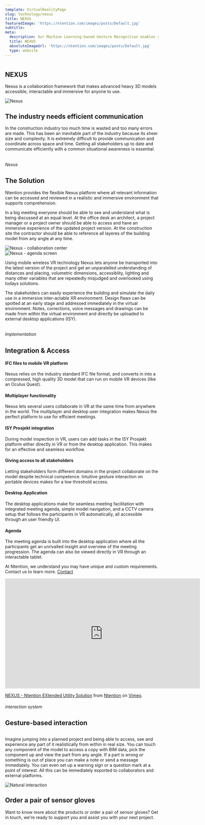```yaml
---
template: VirtualRealityPage
slug: technology/nexus
title: NEXUS
featuredImage: 'https://ntention.com/images/posts/Default.jpg'
subtitle:
meta:
  description: Our Machine Learning-based Gesture Recognition enables you to use specific hand movements, like a flick of the wrist or a set of finger movements, to control an AR/VR application. This intuitive  way of interaction lets  the user “show” the software what to do, rather than using a set of button clicks, levers or sticks to control the software.
  title: NEXUS
  absoluteImageUrl: 'https://ntention.com/images/posts/Default.jpg'
  type: website
---
```


<div class="tech-margin">
<div class="full-width technology-section-black">
    <div class="column">
        <div class="container hover-image dark">
        <h2>NEXUS</h2>
        <p>
        Nexus is a collaboration framework that makes advanced heavy 3D models accessible, interactable and immersive for anyone to use.
        </p>
        </div>
    </div>
    <div class="column">
        <div class="container round-image">
            <img src="/images/technology/Nexus.png" alt="Nexus">
        </div>
    </div>
</div>
</div>

<div class="section">
    <div class="taCenter">
        <h2>The industry needs efficient communication</h2>
        <div class="container skinnier">
        <p>
        In the construction industry too much time is wasted and too many errors are made. This has been an inevitable part of the industry because its sheer size and complexity. It is extremely difficult to provide communication and coordinate across space and time. Getting all stakeholders up to date and communicate efficiently with a common situational awareness is essential.
        </p>
        </div>
</div>

<div class="row space-100t reverse">
<div class="column links">
    <h6>Nexus</h6>
    <h2>The Solution</h2>
    <p>
    Ntention provides the flexible Nexus platform where all relevant information can be accessed and reviewed in a realistic and immersive environment that supports comprehension.
    </p>
    <p>
    In a big meeting everyone should  be able to see and understand what is being discussed at an equal level. At the office desk an architect, a project manager or a project owner should be able to access and have an immersive experience of the updated project version. At the construction site the contractor should be able to reference all layeres of the building model from any angle at any time.</p>
</div>
<div class="column">
    <div class="container space-100t">
      <img src="/images/technology/Nexus-screenshot-1.png" alt="Nexus - collaboration center">
    </div>
</div>
</div>

<div class="row reverse">
<div class="column">
    <div class="container">
      <img src="/images/technology/Nexus-screenshot-2.png" alt="Nexus - agenda screen">
    </div>
</div>
<div class="column">
    <p>
    Using mobile wireless VR technology Nexus lets anyone be transported into the latest version of the project and get an unparalelled understanding of distances and placing, volumetric dimensions, accessiblity, lighting and many other variables that are repeatedly misjudged and overlooked using todays solutions.
    </p>
    <p>
    The stakeholders can easily experience the building and simulate the daliy use in a immersive inter-actable XR environment. Design flaws can be spotted at an early stage and addressed immediately in the virtual environment. Notes, corrections, voice messages and drawings can be made from within the virtual environment and directly be uploaded to external desktop applications (ISY). </p>
</div>
</div>

<div class="row space-100t">
    <div class="taCenter space-20b">
        <h6>Implementation</h6>
        <h2>Integration & Access</h2>
    </div>
<div class="column3">
    <h4>IFC files to mobile VR platform</h4>
    <p>
    Nexus relies on the industry standard IFC file format, and converts in into a compressed, high quality 3D model that can run on mobile VR devices (like an Oculus Quest).</p>
</div>
<div class="column3">
    <h4>Multiplayer functionality</h4>
    <p>
    Nexus lets several users collaborate in VR at the same time from anywhere in the world. The multiplayer and desktop user integration makes Nexus the perfect platform to use for efficient meetings.</p>
</div>
<div class="column3">
    <h4>ISY Prosjekt integration</h4>
    <p>
    During model inspection in VR, users can add tasks in the ISY Prosjekt platform either directly in VR or from the desktop application. This makes for an effective and seamless workflow.</p>
</div>
</div>
<div class="row section">
<div class="column3">
    <h4>Giving access to all stakeholders</h4>
    <p>
    Letting stakeholders form different domains in the project collaborate on the model despite technical competence. Intuitive gesture interaction on portable devices makes for a low threshold access.</p>
</div>
<div class="column3">
    <h4>Desktop Application</h4>
    <p>
    The desktop applications make for seamless meeting facilitation with integrated meeting agenda, simple model navigation, and a CCTV camera setup that follows the participants in VR automatically, all accessible through an user friendly UI.</p>
</div>
<div class="column3">
    <h4>Agenda</h4>
    <p>
    The meeting agenda is built into the desktop application where all the participants get an unrivalled insight and overview of the meeting progression. The agenda can also be viewed directly in VR through an interactable tablet.</p>
</div>
</div>

<div class="section">
    <div class="full-width">
        <div class="container dark mobile-contact-container">
        <p>
            At Ntention, we understand you may have unique and custom requirements. Contact us to learn more.
            <a class="button gradient right mobile-contact" href="/contact">Contact</a></p>
        </div>
    </div>
</div>

<div class="row section space-100t">
<iframe src="https://player.vimeo.com/video/464781466" width="640" height="360" frameborder="0" allow="autoplay; fullscreen" allowfullscreen></iframe>
<p><a href="https://vimeo.com/464781466">NEXUS - Ntention EXtended Utility Solution</a> from <a href="https://vimeo.com/ntention">Ntention</a> on <a href="https://vimeo.com">Vimeo</a>.</p>
</div>

<div class="row space-100t space-100b">
<h6>interaction system</h6>
<h2>Gesture-based interaction</h2>
<div class="column">
    <div class="container">
    <p>
      Imagine jumping into a planned project and being able to access, see and experience any part of it realistically from within in real size. You can touch any component of the model to access a copy with BIM data, pick the component up and view the part from any angle. If a part is wrong or something is out of place you can make a note or send a message immediately. You can even set up a warning sign or a question mark at a point of interest. All this can be immediately exported to collaborators and external platforms.
    </p>
    </div>
</div>
<div class="column">
    <div class="container">
        <img src="/images/technology/Manus-Prime-Haptic.jpg" alt="Natural interaction">
    </div>
</div>
</div>

<div class="row">
    <div class="taCenter" id="order">
        <h2>Order a pair of sensor gloves</h2>
        <div class="container skinnier">
        <p>
        Want to know more about the products or order a pair of sensor gloves? Get in touch, we're ready to support you and assist you with your next project.
        </p>
        </div>
</div>
